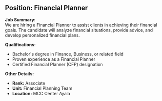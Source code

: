 ## **Position: Financial Planner**

**Job Summary:**  
We are hiring a Financial Planner to assist clients in achieving their financial goals. The candidate will analyze financial situations, provide advice, and develop personalized financial plans.

**Qualifications:**  
- Bachelor's degree in Finance, Business, or related field
- Proven experience as a Financial Planner
- Certified Financial Planner (CFP) designation

**Other Details:**
- **Rank:** Associate
- **Unit:** Financial Planning Team
- **Location:** MCC Center Ayala